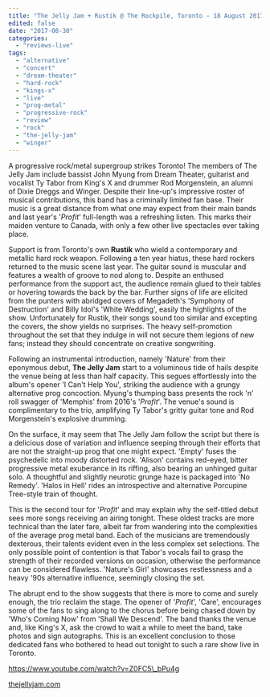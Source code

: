 ```yaml
---
title: "The Jelly Jam + Rustik @ The Rockpile, Toronto - 18 August 2017"
edited: false
date: "2017-08-30"
categories:
  - "reviews-live"
tags:
  - "alternative"
  - "concert"
  - "dream-theater"
  - "hard-rock"
  - "kings-x"
  - "live"
  - "prog-metal"
  - "progressive-rock"
  - "review"
  - "rock"
  - "the-jelly-jam"
  - "winger"
---
```


A progressive rock/metal supergroup strikes Toronto! The members of The Jelly Jam include bassist John Myung from Dream Theater, guitarist and vocalist Ty Tabor from King's X and drummer Rod Morgenstein, an alumni of Dixie Dreggs and Winger. Despite their line-up's impressive roster of musical contributions, this band has a criminally limited fan base. Their music is a great distance from what one may expect from their main bands and last year's '_Profit_' full-length was a refreshing listen. This marks their maiden venture to Canada, with only a few other live spectacles ever taking place.

Support is from Toronto's own **Rustik** who wield a contemporary and metallic hard rock weapon. Following a ten year hiatus, these hard rockers returned to the music scene last year. The guitar sound is muscular and features a wealth of groove to nod along to. Despite an enthused performance from the support act, the audience remain glued to their tables or hovering towards the back by the bar. Further signs of life are elicited from the punters with abridged covers of Megadeth's 'Symphony of Destruction' and Billy Idol's 'White Wedding', easily the highlights of the show. Unfortunately for Rustik, their songs sound too similar and excepting the covers, the show yields no surprises. The heavy self-promotion throughout the set that they indulge in will not secure them legions of new fans; instead they should concentrate on creative songwriting.

Following an instrumental introduction, namely 'Nature' from their eponymous debut, **The Jelly Jam** start to a voluminous tide of hails despite the venue being at less than half capacity. This segues effortlessly into the album's opener 'I Can't Help You', striking the audience with a grungy alternative prog concoction. Myung's thumping bass presents the rock 'n' roll swagger of 'Memphis' from 2016's '_Profit_'. The venue's sound is complimentary to the trio, amplifying Ty Tabor's gritty guitar tone and Rod Morgenstein's explosive drumming.

On the surface, it may seem that The Jelly Jam follow the script but there is a delicious dose of variation and influence seeping through their efforts that are not the straight-up prog that one might expect. 'Empty' fuses the psychedelic into moody distorted rock. 'Alison' contains red-eyed, bitter progressive metal exuberance in its riffing, also bearing an unhinged guitar solo. A thoughtful and slightly neurotic grunge haze is packaged into 'No Remedy'. 'Halos in Hell' rides an introspective and alternative Porcupine Tree-style train of thought.

This is the second tour for '_Profit_' and may explain why the self-titled debut sees more songs receiving an airing tonight. These oldest tracks are more technical than the later fare, albeit far from wandering into the complexities of the average prog metal band. Each of the musicians are tremendously dexterous, their talents evident even in the less complex set selections. The only possible point of contention is that Tabor's vocals fail to grasp the strength of their recorded versions on occasion, otherwise the performance can be considered flawless. 'Nature's Girl' showcases restlessness and a heavy '90s alternative influence, seemingly closing the set.

The abrupt end to the show suggests that there is more to come and surely enough, the trio reclaim the stage. The opener of '_Profit_', 'Care', encourages some of the fans to sing along to the chorus before being chased down by 'Who's Coming Now' from 'Shall We Descend'. The band thanks the venue and, like King's X, ask the crowd to wait a while to meet the band, take photos and sign autographs. This is an excellent conclusion to those dedicated fans who bothered to head out tonight to such a rare show live in Toronto.

https://www.youtube.com/watch?v=Z0FC5\_bPu4g

[thejellyjam.com](http://thejellyjam.com/)
